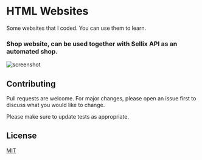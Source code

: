# HTML Websites

Some websites that I coded. You can use them to learn.

### Shop website, can be used together with Sellix API as an automated shop.
![screenshot](https://i.imgur.com/21soHIa.png)

## Contributing
Pull requests are welcome. For major changes, please open an issue first to discuss what you would like to change.

Please make sure to update tests as appropriate.

## License
[MIT](https://choosealicense.com/licenses/mit/)

